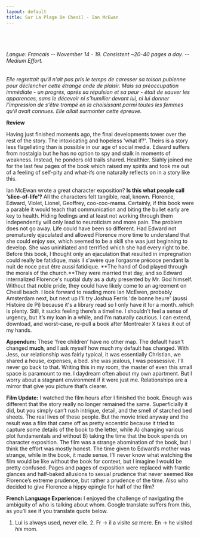 ```yaml
---
layout: default
title: Sur La Plage De Chesil - Ian McEwan
---
```

<br><br>
###### Langue: Francais -- November 14 - 19. Consistent ~20-40 pages a day. -- Medium Effort.



*Elle regrettait qu’il n’ait pas pris le temps de caresser sa toison pubienne pour déclencher cette étrange onde de plaisir. Mais sa préoccupation immédiate - un progrès, après sa répulsion et sa peur - était de sauver les apparences, sans le décevoir ni s’humilier devant lui, ni lui donner l’impression de s'être trompé en la choisissant parmi toutes les femmes qu’il avait connues. Elle allait surmonter cette épreuve.*



**Review**

Having just finished moments ago, the final developments tower over the rest of the story. The intoxicating and hopeless 'what if?'. Theirs is a story less flagellating than is possible in our age of social media. Edward suffers from nostalgia but he has no option to spy and stalk in moments of weakness. Instead, he ponders old trails shared. Healthier. Siahly joined me for the last few pages of the book which raised my spirits and took me out of a feeling of self-pity and what-ifs one naturally reflects on in a story like this. 

Ian McEwan wrote a great character exposition? **Is this what people call ‘slice-of-life’?** All the characters felt tangible, real, known. Florence, Edward, Violet, Lionel, Geoffrey, coo-coo-mama.
Certainly, if this book were a parable it would teach that communication and biting the bullet early are key to health. Hiding feelings and at least not working through them independently will only lead to neuroticism and more pain. The problem does not go away. Life could have been so different. Had Edward not prematurely ejaculated and allowed Florence more time to understand that she could enjoy sex, which seemed to be a skill she was just beginning to develop. She was uninitiated and terrified which she had every right to be. Before this book, I thought only an ejaculation that resulted in impregnation could really be fatidique, mais il s'avère que l’orgasme précoce pendant la nuit de noce peut être aussi fatidique.
**The hand of God played through the morals of the church.**They were married that day, and so Edward internalized Florence's nuptial duty as a duty presented by Mr. God himself. Without that noble pride, they could have likely come to an agreement on Chesil beach.
I look forward to reading more Ian McEwen, probably Amsterdam next, but next up I'll try Joshua Ferris 'de bonne heure' (aussi Histoire de Pi) because it's a library read so I only have it for a month..which is plenty. Still, it sucks feeling there’s a timeline. I shouldn’t feel a sense of urgency, but it’s my loan in a while, and I’m naturally cautious. I can extend, download, and worst-case, re-pull a book after Montrealer X takes it out of my hands.

**Appendum:** These 'free children’ have no other map. The default hasn't changed **much**, and I ask myself how much my default has changed. With Jess, our relationship was fairly typical, it was essentially Christian, we shared a house, expenses, a bed. she was jealous, I was possessive. I'll never go back to that. Writing this in my room, the master of even this small space is paramount to me. I daydream often about my own apartment. But I worry about a stagnant environment if it were just me. Relationships are a mirror that give you picture that’s clearer. 

**Film Update:** I watched the film hours after I finished the book. Enough was different that the story really no longer remained the same. Superficially it did, but you simply can’t rush intrigue, detail, and the smell of starched bed sheets. The real lives of these people. But the movie tried anyway and the result was a film that came off as pretty eccentric because it tried to capture some details of the book to the letter, while A) changing various plot fundamentals and without B) taking the time that the book spends on character exposition. The film was a strange abomination of the book, but I think the effort was mostly honest. The time given to Edward’s mother was strange, while in the book, it made sense. I’ll never know what watching the film would be like without the book for context, but I imagine I would be pretty confused. Pages and pages of exposition were replaced with frantic glances and half-baked allusions to sexual prudence that never seemed like Florence’s extreme prudence, but rather a prudence of the time. Also who decided to give Florence a hippy epingle for half of the film?

**French Language Experience:** I enjoyed the challenge of navigating the ambiguity of who is talking about whom. Google translate suffers from this, as you’ll see if you translate quote below. 
1. Lui is always used, never elle. 2. Fr -> il a visite *sa* mere. En -> he visited *his* mom.